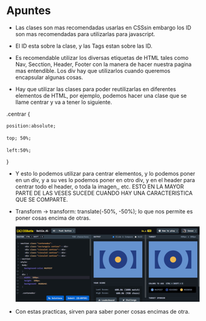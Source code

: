 # Apuntes

* Las clases son mas recomendadas usarlas en CSSsin embargo los ID son mas recomendadas para utilizarlas para javascript.
* El ID esta sobre la clase, y las Tags estan sobre las ID.


* Es recomendable utilizar los diversas etiquetas de HTML tales como Nav, Secction, Header, Footer con la manera de hacer nuestra pagina mas entendible. Los div hay que utilizarlos cuando queremos encapsular algunas cosas.


* Hay que utilizar las clases para poder reutilizarlas en diferentes elementos de HTML, por ejemplo, podemos hacer una clase que se llame centrar y va a tener lo siguiente.

.centrar {

    position:absolute;

    top; 50%;

    left:50%;

  }

* Y esto lo podemos utilizar para centrar elementos, y lo podemos poner en un div, y a su ves lo podemos poner en otro div, y en el header para centrar todo el header, o toda la imagen,, etc. ESTO EN LA MAYOR PARTE DE LAS VESES SUCEDE CUANDO HAY UNA CARACTERISTICA QUE SE COMPARTE.
* Transform -> transform: translate(-50%, -50%); lo que nos permite es poner cosas encima de otras.

  ![img](image/Apuntes/1647485814262.png)
* Con estas practicas, sirven para saber poner cosas encimas de otra.
